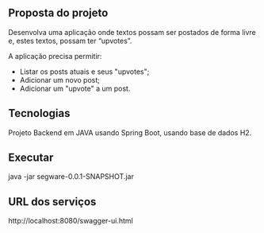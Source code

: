## Proposta do projeto

Desenvolva uma aplicação onde textos possam ser postados de forma livre e, estes textos, possam ter “upvotes”.

A aplicação precisa permitir:

- Listar os posts atuais e seus "upvotes";
- Adicionar um novo post;
- Adicionar um "upvote" a um post.


## Tecnologias
Projeto Backend em JAVA usando Spring Boot, usando base de dados H2.

## Executar 
java -jar segware-0.0.1-SNAPSHOT.jar

## URL dos serviços
http://localhost:8080/swagger-ui.html
